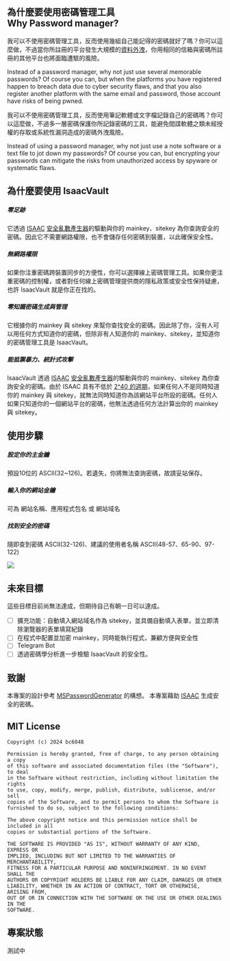 
## 為什麼要使用密碼管理工具<br>Why Password manager?
我可以不使用密碼管理工具，反而使用幾組自己能記得的密碼就好了嗎？你可以這麼做，不過當你所註冊的平台發生大規模的[資料外洩](https://haveibeenpwned.com/)，你用相同的信箱與密碼所註冊的其他平台也將面臨遭駭的風險。

Instead of a password manager, why not just use several memorable passwords? Of course you can, but when the platforms you have registered happen to breach data due to cyber security flaws, and that you also register another platform with the same email and password, those account have risks of being pwned.

我可以不使用密碼管理工具，反而使用筆記軟體或文字檔記錄自己的密碼嗎？你可以這麼做，不過多一層密碼保護你所記錄密碼的工具，能避免間諜軟體之類未經授權的存取或系統性漏洞造成的密碼外洩風險。

Instead of using a password manager, why not just use a note software or a text file to jot down my passwords? Of course you can, but  encrypting your passwords can mitigate the risks from unauthorized access by spyware or systematic flaws.

## 為什麼要使用 IsaacVault
##### 零足跡
它透過 [ISAAC](https://en.wikipedia.org/wiki/ISAAC_(cipher)) [安全亂數產生器](https://zh.wikipedia.org/zh-tw/%E5%AF%86%E7%A0%81%E5%AD%A6%E5%AE%89%E5%85%A8%E4%BC%AA%E9%9A%8F%E6%9C%BA%E6%95%B0%E7%94%9F%E6%88%90%E5%99%A8)的驅動與你的 mainkey、sitekey 為你查詢安全的密碼。因此它不需要網路權限，也不會儲存任何密碼到裝置，以此確保安全性。
##### 無網路權限
如果你注重密碼跨裝置同步的方便性，你可以選擇線上密碼管理工具。如果你更注重密碼的控制權，或者對任何線上密碼管理提供商的隱私政策或安全性保持疑慮，也許 IsaacVault 就是你正在找的。
##### 零知識密碼生成與管理
它根據你的 mainkey 與 sitekey 來幫你查找安全的密碼。因此除了你，沒有人可以用任何方式知道你的密碼，但除非有人知道你的 mainkey、sitekey，並知道你的密碼管理工具是     IsaacVault。
##### 能抵禦暴力、統計式攻擊
IsaacVault 透過 [ISAAC](https://en.wikipedia.org/wiki/ISAAC_(cipher)) [安全亂數產生器](https://zh.wikipedia.org/zh-tw/%E5%AF%86%E7%A0%81%E5%AD%A6%E5%AE%89%E5%85%A8%E4%BC%AA%E9%9A%8F%E6%9C%BA%E6%95%B0%E7%94%9F%E6%88%90%E5%99%A8)的驅動與你的 mainkey、sitekey 為你查詢安全的密碼。由於 ISAAC 具有不低於 [2^40 的週期](https://www.burtleburtle.net/bob/rand/isaacafa.html)，如果任何人不是同時知道你的 mainkey 與 sitekey，就無法同時知道你為該網站平台所設的密碼。任何人如果只知道你的一個網站平台的密碼，他無法透過任何方法計算出你的 mainkey 與 sitekey。


## 使用步驟
##### 設定你的主金鑰
預設10位的 ASCII(32~126)。若遺失，你將無法查詢密碼，故請妥站保存。
##### 輸入你的網站金鑰
可為 網站名稱、應用程式包名 或 網站域名
##### 找到安全的密碼
隨即查到密碼 ASCII(32-126)、建議的使用者名稱 ASCII(48-57、65-90、97-122)

![](https://megapx-assets.dcard.tw/images/a7fe32b7-f432-46b5-9533-6f845803f46d/1280.webp)

## 未來目標
這些目標目前尚無法達成，但期待自己有朝一日可以達成。
- [ ] 擴充功能：自動填入網站域名作為 sitekey，並具備自動填入表單，並立即清除瀏覽器的表單填寫紀錄
- [ ] 在程式中配置並加密 mainkey，同時能執行程式，兼顧方便與安全性
- [ ] Telegram Bot
- [ ] 透過密碼學分析進一步檢驗 IsaacVault 的安全性。

## 致謝
本專案的設計參考 [MSPasswordGenerator](https://github.com/Ayukawayen/MSPasswordGenerator) 的構想。
本專案藉助 [ISAAC](https://www.burtleburtle.net/bob/c/readable.c) 生成安全的密碼。
## MIT License
```
Copyright (c) 2024 bc6048

Permission is hereby granted, free of charge, to any person obtaining a copy
of this software and associated documentation files (the "Software"), to deal
in the Software without restriction, including without limitation the rights
to use, copy, modify, merge, publish, distribute, sublicense, and/or sell
copies of the Software, and to permit persons to whom the Software is
furnished to do so, subject to the following conditions:

The above copyright notice and this permission notice shall be included in all
copies or substantial portions of the Software.

THE SOFTWARE IS PROVIDED "AS IS", WITHOUT WARRANTY OF ANY KIND, EXPRESS OR
IMPLIED, INCLUDING BUT NOT LIMITED TO THE WARRANTIES OF MERCHANTABILITY,
FITNESS FOR A PARTICULAR PURPOSE AND NONINFRINGEMENT. IN NO EVENT SHALL THE
AUTHORS OR COPYRIGHT HOLDERS BE LIABLE FOR ANY CLAIM, DAMAGES OR OTHER
LIABILITY, WHETHER IN AN ACTION OF CONTRACT, TORT OR OTHERWISE, ARISING FROM,
OUT OF OR IN CONNECTION WITH THE SOFTWARE OR THE USE OR OTHER DEALINGS IN THE
SOFTWARE.
```
## 專案狀態
測試中
